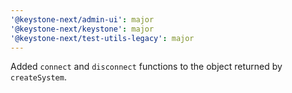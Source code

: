 ```yaml
---
'@keystone-next/admin-ui': major
'@keystone-next/keystone': major
'@keystone-next/test-utils-legacy': major
---
```


Added `connect` and `disconnect` functions to the object returned by `createSystem`.
